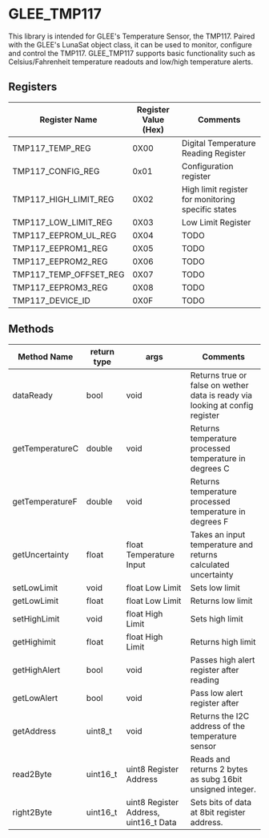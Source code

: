# GLEE_TMP117

This library is intended for GLEE's Temperature Sensor, the TMP117. Paired with the GLEE's LunaSat object class, it can be used to monitor, configure and control the TMP117. GLEE_TMP117 supports basic functionality such as Celsius/Fahrenheit temperature readouts and low/high temperature alerts. 

## Registers
	
| Register Name | Register Value (Hex) | Comments  |
|---|---|---|
| TMP117_TEMP_REG				| 0X00 | Digital Temperature Reading Register  |  
| TMP117_CONFIG_REG     | 0x01 | Configuration register |   
| TMP117_HIGH_LIMIT_REG | 0X02 | High limit register for monitoring specific states |
| TMP117_LOW_LIMIT_REG  | 0X03 | Low Limit Register |
| TMP117_EEPROM_UL_REG 	| 0X04 | TODO |
| TMP117_EEPROM1_REG  	| 0X05 | TODO |
| TMP117_EEPROM2_REG  	| 0X06 | TODO |
| TMP117_TEMP_OFFSET_REG| 0X07 | TODO |
| TMP117_EEPROM3_REG  	| 0X08 | TODO |
| TMP117_DEVICE_ID  		| 0X0F | TODO |

## Methods 

| Method Name | return type | args | Comments  |
|---|---|---|---|
| dataReady | bool | void | Returns true or false on wether data is ready via looking at config register |
| getTemperatureC | double | void | Returns temperature processed temperature in degrees C |
| getTemperatureF | double | void | Returns temperature processed temperature in degrees F |
| getUncertainty | float | float Temperature Input | Takes an input temperature and returns calculated uncertainty |
| setLowLimit | void | float Low Limit | Sets low limit |
| getLowLimit | float | float Low Limit | Returns low limit |
| setHighLimit | void | float High Limit | Sets high limit |
| getHighimit | float | float High Limit | Returns high limit |
| getHighAlert | bool | void | Passes high alert register after reading |
| getLowAlert | bool | void | Pass low alert register after |
| getAddress | uint8_t | void | Returns the I2C address of the temperature sensor |
| read2Byte | uint16_t | uint8 Register Address | Reads and returns 2 bytes as subg 16bit unsigned integer. |
| right2Byte | uint16_t | uint8 Register Address, uint16_t Data | Sets bits of data at 8bit register address. |
